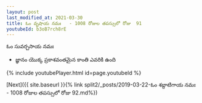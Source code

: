 ```yaml
---
layout: post
last_modified_at: 2021-03-30
title: ఓం వృషాయ నమః   - 1008 రోజుల తపస్సులో రోజు  91
youtubeId: b3oB7rch8rE
---
```

 
 
 ఓం సువర్చసాయ నమః  
 
 -  జ్ఞానం యొక్క ప్రకాశవంతమైన కాంతి ఎవరికి ఉంది 
 
  
 
  
 
 
 
 
 
 


{% include youtubePlayer.html id=page.youtubeId %}
 
[Next]({{ site.baseurl }}{% link  split2/_posts/2019-03-22-ఓం శబ్దాటిగాయ నమః    - 1008 రోజుల తపస్సులో రోజు  92.md%})
 
